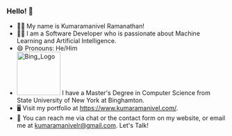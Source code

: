 ### Hello! 👋
- 🙋‍♂️ My name is Kumaramanivel Ramanathan!
- 👨‍💻 I am a Software Developer who is passionate about Machine Learning and Artificial Intelligence.
- 😄 Pronouns: He/Him
- <img width="100" alt="Bing_Logo" src="https://www.binghamton.edu/communications-and-marketing/img/logos/binghamton/png/BinghamtonU_white.png"> I have a Master's Degree in Computer Science from State University of New York at Binghamton.
- 🖥️ Visit my portfolio at https://www.kumaramanivel.com/.
- 📨 You can reach me via chat or the contact form on my website, or email me at kumaramanivelr@gmail.com. Let's Talk!


<!--
**kumaramanivel/kumaramanivel** is a ✨ _special_ ✨ repository because its `README.md` (this file) appears on your GitHub profile.
Here are some ideas to get you started:

### Hi there 👋

- 🔭 I’m currently working on ...
- 🌱 I’m currently learning ...
- 👯 I’m looking to collaborate on ...
- 🤔 I’m looking for help with ...
- 💬 Ask me about ...
- 📫 How to reach me: ...
- 😄 Pronouns: ...
- ⚡ Fun fact: ...
-->
